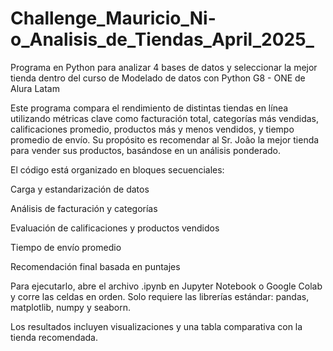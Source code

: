 # Challenge_Mauricio_Ni-o_Analisis_de_Tiendas_April_2025_
Programa en Python para analizar 4 bases de datos y seleccionar la mejor tienda dentro del curso de Modelado de datos con Python G8 - ONE de Alura Latam

Este programa compara el rendimiento de distintas tiendas en línea utilizando métricas clave como facturación total, categorías más vendidas, calificaciones promedio, productos más y menos vendidos, y tiempo promedio de envío. Su propósito es recomendar al Sr. João la mejor tienda para vender sus productos, basándose en un análisis ponderado.

El código está organizado en bloques secuenciales:

Carga y estandarización de datos

Análisis de facturación y categorías

Evaluación de calificaciones y productos vendidos

Tiempo de envío promedio

Recomendación final basada en puntajes

Para ejecutarlo, abre el archivo .ipynb en Jupyter Notebook o Google Colab y corre las celdas en orden. Solo requiere las librerías estándar: pandas, matplotlib, numpy y seaborn.

Los resultados incluyen visualizaciones y una tabla comparativa con la tienda recomendada.
